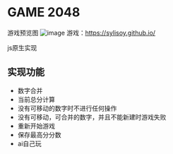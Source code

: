 # GAME 2048

游戏预览图
![image](https://user-images.githubusercontent.com/46372929/118807030-60b83b80-b8da-11eb-86a2-460f6634359a.png)
游戏：https://sylisoy.github.io/

js原生实现
## 实现功能
* 数字合并
* 当前总分计算
* 没有可移动的数字时不进行任何操作
* 没有可移动，可合并的数字，并且不能新建时游戏失败
* 重新开始游戏
* 保存最高分分数
* ai自己玩 
